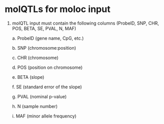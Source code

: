 # molQTLs for moloc input
1. molQTL input must contain the following columns (ProbeID, SNP, CHR, POS, BETA, SE, PVAL, N, MAF)
	
	a. ProbeID (gene name, CpG, etc.)
	
	b. SNP (chromosome:position)
	
	c. CHR (chromosome)
	
	d. POS (position on chromosome)
	
	e. BETA (slope)
	
	f. SE (standard error of the slope)
	
	g. PVAL (nominal p-value)
	
	h. N (sample number)
	
	i. MAF (minor allele frequency)
